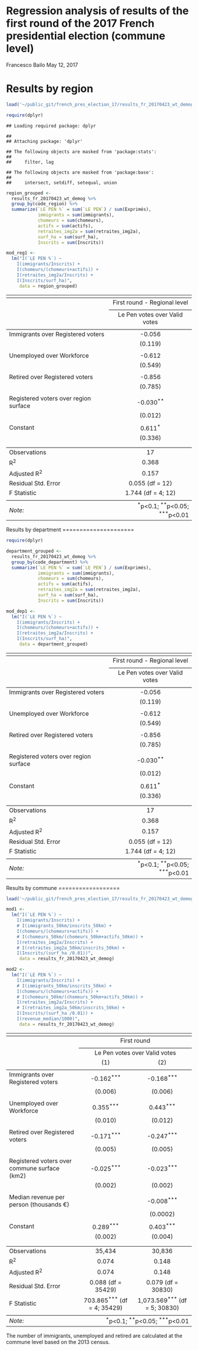 Regression analysis of results of the first round of the 2017 French presidential election (commune level)
================
Francesco Bailo
May 12, 2017

Results by region
=================

``` r
load('~/public_git/french_pres_election_17/results_fr_20170423_wt_demog.RData')

require(dplyr)
```

    ## Loading required package: dplyr

    ## 
    ## Attaching package: 'dplyr'

    ## The following objects are masked from 'package:stats':
    ## 
    ##     filter, lag

    ## The following objects are masked from 'package:base':
    ## 
    ##     intersect, setdiff, setequal, union

``` r
region_grouped <- 
  results_fr_20170423_wt_demog %>%
  group_by(code_region) %>%
  summarize(`LE PEN %` = sum(`LE PEN`) / sum(Exprimés),
            immigrants = sum(immigrants),
            chomeurs = sum(chomeurs),
            actifs = sum(actifs),
            retraites_img2a = sum(retraites_img2a),
            surf_ha = sum(surf_ha),
            Inscrits = sum(Inscrits))

mod_reg1 <- 
  lm("I(`LE PEN %`) ~ 
    I(immigrants/Inscrits) + 
    I(chomeurs/(chomeurs+actifs)) + 
    I(retraites_img2a/Inscrits) + 
    I(Inscrits/surf_ha)", 
     data = region_grouped)
```

<table style="text-align:center">
<tr>
<td colspan="2" style="border-bottom: 1px solid black">
</td>
</tr>
<tr>
<td style="text-align:left">
</td>
<td>
First round - Regional level
</td>
</tr>
<tr>
<td>
</td>
<td colspan="1" style="border-bottom: 1px solid black">
</td>
</tr>
<tr>
<td style="text-align:left">
</td>
<td>
Le Pen votes over Valid votes
</td>
</tr>
<tr>
<td colspan="2" style="border-bottom: 1px solid black">
</td>
</tr>
<tr>
<td style="text-align:left">
Immigrants over Registered voters
</td>
<td>
-0.056
</td>
</tr>
<tr>
<td style="text-align:left">
</td>
<td>
(0.119)
</td>
</tr>
<tr>
<td style="text-align:left">
</td>
<td>
</td>
</tr>
<tr>
<td style="text-align:left">
Unemployed over Workforce
</td>
<td>
-0.612
</td>
</tr>
<tr>
<td style="text-align:left">
</td>
<td>
(0.549)
</td>
</tr>
<tr>
<td style="text-align:left">
</td>
<td>
</td>
</tr>
<tr>
<td style="text-align:left">
Retired over Registered voters
</td>
<td>
-0.856
</td>
</tr>
<tr>
<td style="text-align:left">
</td>
<td>
(0.785)
</td>
</tr>
<tr>
<td style="text-align:left">
</td>
<td>
</td>
</tr>
<tr>
<td style="text-align:left">
Registered voters over region surface
</td>
<td>
-0.030<sup>**</sup>
</td>
</tr>
<tr>
<td style="text-align:left">
</td>
<td>
(0.012)
</td>
</tr>
<tr>
<td style="text-align:left">
</td>
<td>
</td>
</tr>
<tr>
<td style="text-align:left">
Constant
</td>
<td>
0.611<sup>*</sup>
</td>
</tr>
<tr>
<td style="text-align:left">
</td>
<td>
(0.336)
</td>
</tr>
<tr>
<td style="text-align:left">
</td>
<td>
</td>
</tr>
<tr>
<td colspan="2" style="border-bottom: 1px solid black">
</td>
</tr>
<tr>
<td style="text-align:left">
Observations
</td>
<td>
17
</td>
</tr>
<tr>
<td style="text-align:left">
R<sup>2</sup>
</td>
<td>
0.368
</td>
</tr>
<tr>
<td style="text-align:left">
Adjusted R<sup>2</sup>
</td>
<td>
0.157
</td>
</tr>
<tr>
<td style="text-align:left">
Residual Std. Error
</td>
<td>
0.055 (df = 12)
</td>
</tr>
<tr>
<td style="text-align:left">
F Statistic
</td>
<td>
1.744 (df = 4; 12)
</td>
</tr>
<tr>
<td colspan="2" style="border-bottom: 1px solid black">
</td>
</tr>
<tr>
<td style="text-align:left">
<em>Note:</em>
</td>
<td style="text-align:right">
<sup>*</sup>p&lt;0.1; <sup>**</sup>p&lt;0.05; <sup>***</sup>p&lt;0.01
</td>
</tr>
</table>
Results by department
=====================

``` r
require(dplyr)

department_grouped <- 
  results_fr_20170423_wt_demog %>%
  group_by(code_department) %>%
  summarize(`LE PEN %` = sum(`LE PEN`) / sum(Exprimés),
            immigrants = sum(immigrants),
            chomeurs = sum(chomeurs),
            actifs = sum(actifs),
            retraites_img2a = sum(retraites_img2a),
            surf_ha = sum(surf_ha),
            Inscrits = sum(Inscrits))

mod_dep1 <- 
  lm("I(`LE PEN %`) ~ 
    I(immigrants/Inscrits) + 
    I(chomeurs/(chomeurs+actifs)) + 
    I(retraites_img2a/Inscrits) + 
    I(Inscrits/surf_ha)", 
     data = department_grouped)
```

<table style="text-align:center">
<tr>
<td colspan="2" style="border-bottom: 1px solid black">
</td>
</tr>
<tr>
<td style="text-align:left">
</td>
<td>
First round - Regional level
</td>
</tr>
<tr>
<td>
</td>
<td colspan="1" style="border-bottom: 1px solid black">
</td>
</tr>
<tr>
<td style="text-align:left">
</td>
<td>
Le Pen votes over Valid votes
</td>
</tr>
<tr>
<td colspan="2" style="border-bottom: 1px solid black">
</td>
</tr>
<tr>
<td style="text-align:left">
Immigrants over Registered voters
</td>
<td>
-0.056
</td>
</tr>
<tr>
<td style="text-align:left">
</td>
<td>
(0.119)
</td>
</tr>
<tr>
<td style="text-align:left">
</td>
<td>
</td>
</tr>
<tr>
<td style="text-align:left">
Unemployed over Workforce
</td>
<td>
-0.612
</td>
</tr>
<tr>
<td style="text-align:left">
</td>
<td>
(0.549)
</td>
</tr>
<tr>
<td style="text-align:left">
</td>
<td>
</td>
</tr>
<tr>
<td style="text-align:left">
Retired over Registered voters
</td>
<td>
-0.856
</td>
</tr>
<tr>
<td style="text-align:left">
</td>
<td>
(0.785)
</td>
</tr>
<tr>
<td style="text-align:left">
</td>
<td>
</td>
</tr>
<tr>
<td style="text-align:left">
Registered voters over region surface
</td>
<td>
-0.030<sup>**</sup>
</td>
</tr>
<tr>
<td style="text-align:left">
</td>
<td>
(0.012)
</td>
</tr>
<tr>
<td style="text-align:left">
</td>
<td>
</td>
</tr>
<tr>
<td style="text-align:left">
Constant
</td>
<td>
0.611<sup>*</sup>
</td>
</tr>
<tr>
<td style="text-align:left">
</td>
<td>
(0.336)
</td>
</tr>
<tr>
<td style="text-align:left">
</td>
<td>
</td>
</tr>
<tr>
<td colspan="2" style="border-bottom: 1px solid black">
</td>
</tr>
<tr>
<td style="text-align:left">
Observations
</td>
<td>
17
</td>
</tr>
<tr>
<td style="text-align:left">
R<sup>2</sup>
</td>
<td>
0.368
</td>
</tr>
<tr>
<td style="text-align:left">
Adjusted R<sup>2</sup>
</td>
<td>
0.157
</td>
</tr>
<tr>
<td style="text-align:left">
Residual Std. Error
</td>
<td>
0.055 (df = 12)
</td>
</tr>
<tr>
<td style="text-align:left">
F Statistic
</td>
<td>
1.744 (df = 4; 12)
</td>
</tr>
<tr>
<td colspan="2" style="border-bottom: 1px solid black">
</td>
</tr>
<tr>
<td style="text-align:left">
<em>Note:</em>
</td>
<td style="text-align:right">
<sup>*</sup>p&lt;0.1; <sup>**</sup>p&lt;0.05; <sup>***</sup>p&lt;0.01
</td>
</tr>
</table>
Results by commune
==================

``` r
load('~/public_git/french_pres_election_17/results_fr_20170423_wt_demog.RData')

mod1 <- 
  lm("I(`LE PEN %`) ~ 
    I(immigrants/Inscrits) + 
    # I(immigrants_50km/inscrits_50km) + 
    I(chomeurs/(chomeurs+actifs)) + 
    # I(chomeurs_50km/(chomeurs_50km+actifs_50km)) +  
    I(retraites_img2a/Inscrits) + 
    # I(retraites_img2a_50km/inscrits_50km) + 
    I(Inscrits/(surf_ha /0.01))", 
     data = results_fr_20170423_wt_demog)

mod2 <- 
  lm("I(`LE PEN %`) ~ 
    I(immigrants/Inscrits) + 
    # I(immigrants_50km/inscrits_50km) + 
    I(chomeurs/(chomeurs+actifs)) + 
    # I(chomeurs_50km/(chomeurs_50km+actifs_50km)) +  
    I(retraites_img2a/Inscrits) + 
    # I(retraites_img2a_50km/inscrits_50km) + 
    I(Inscrits/(surf_ha /0.01)) + 
    I(revenue_median/1000)", 
     data = results_fr_20170423_wt_demog)
```

<table style="text-align:center">
<tr>
<td colspan="3" style="border-bottom: 1px solid black">
</td>
</tr>
<tr>
<td style="text-align:left">
</td>
<td colspan="2">
First round
</td>
</tr>
<tr>
<td>
</td>
<td colspan="2" style="border-bottom: 1px solid black">
</td>
</tr>
<tr>
<td style="text-align:left">
</td>
<td colspan="2">
Le Pen votes over Valid votes
</td>
</tr>
<tr>
<td style="text-align:left">
</td>
<td>
(1)
</td>
<td>
(2)
</td>
</tr>
<tr>
<td colspan="3" style="border-bottom: 1px solid black">
</td>
</tr>
<tr>
<td style="text-align:left">
Immigrants over Registered voters
</td>
<td>
-0.162<sup>***</sup>
</td>
<td>
-0.168<sup>***</sup>
</td>
</tr>
<tr>
<td style="text-align:left">
</td>
<td>
(0.006)
</td>
<td>
(0.006)
</td>
</tr>
<tr>
<td style="text-align:left">
</td>
<td>
</td>
<td>
</td>
</tr>
<tr>
<td style="text-align:left">
Unemployed over Workforce
</td>
<td>
0.355<sup>***</sup>
</td>
<td>
0.443<sup>***</sup>
</td>
</tr>
<tr>
<td style="text-align:left">
</td>
<td>
(0.010)
</td>
<td>
(0.012)
</td>
</tr>
<tr>
<td style="text-align:left">
</td>
<td>
</td>
<td>
</td>
</tr>
<tr>
<td style="text-align:left">
Retired over Registered voters
</td>
<td>
-0.171<sup>***</sup>
</td>
<td>
-0.247<sup>***</sup>
</td>
</tr>
<tr>
<td style="text-align:left">
</td>
<td>
(0.005)
</td>
<td>
(0.005)
</td>
</tr>
<tr>
<td style="text-align:left">
</td>
<td>
</td>
<td>
</td>
</tr>
<tr>
<td style="text-align:left">
Registered voters over commune surface (km2)
</td>
<td>
-0.025<sup>***</sup>
</td>
<td>
-0.023<sup>***</sup>
</td>
</tr>
<tr>
<td style="text-align:left">
</td>
<td>
(0.002)
</td>
<td>
(0.002)
</td>
</tr>
<tr>
<td style="text-align:left">
</td>
<td>
</td>
<td>
</td>
</tr>
<tr>
<td style="text-align:left">
Median revenue per person (thousands €)
</td>
<td>
</td>
<td>
-0.008<sup>***</sup>
</td>
</tr>
<tr>
<td style="text-align:left">
</td>
<td>
</td>
<td>
(0.0002)
</td>
</tr>
<tr>
<td style="text-align:left">
</td>
<td>
</td>
<td>
</td>
</tr>
<tr>
<td style="text-align:left">
Constant
</td>
<td>
0.289<sup>***</sup>
</td>
<td>
0.403<sup>***</sup>
</td>
</tr>
<tr>
<td style="text-align:left">
</td>
<td>
(0.002)
</td>
<td>
(0.004)
</td>
</tr>
<tr>
<td style="text-align:left">
</td>
<td>
</td>
<td>
</td>
</tr>
<tr>
<td colspan="3" style="border-bottom: 1px solid black">
</td>
</tr>
<tr>
<td style="text-align:left">
Observations
</td>
<td>
35,434
</td>
<td>
30,836
</td>
</tr>
<tr>
<td style="text-align:left">
R<sup>2</sup>
</td>
<td>
0.074
</td>
<td>
0.148
</td>
</tr>
<tr>
<td style="text-align:left">
Adjusted R<sup>2</sup>
</td>
<td>
0.074
</td>
<td>
0.148
</td>
</tr>
<tr>
<td style="text-align:left">
Residual Std. Error
</td>
<td>
0.088 (df = 35429)
</td>
<td>
0.079 (df = 30830)
</td>
</tr>
<tr>
<td style="text-align:left">
F Statistic
</td>
<td>
703.865<sup>***</sup> (df = 4; 35429)
</td>
<td>
1,073.569<sup>***</sup> (df = 5; 30830)
</td>
</tr>
<tr>
<td colspan="3" style="border-bottom: 1px solid black">
</td>
</tr>
<tr>
<td style="text-align:left">
<em>Note:</em>
</td>
<td colspan="2" style="text-align:right">
<sup>*</sup>p&lt;0.1; <sup>**</sup>p&lt;0.05; <sup>***</sup>p&lt;0.01
</td>
</tr>
</table>
The number of immigrants, unemployed and retired are calculated at the commune level based on the 2013 census.
